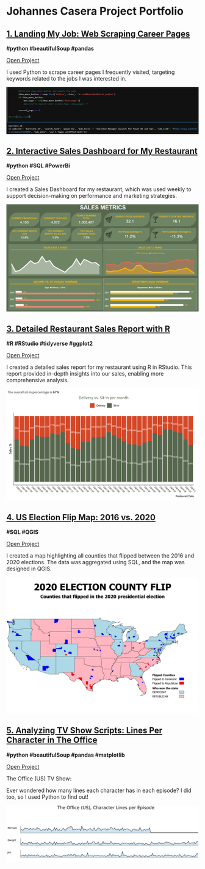 # Johannes Casera Project Portfolio

## [1. Landing My Job: Web Scraping Career Pages](job.page.md)
**#python #beautifulSoup #pandas**

<a href="https://ape-escape2.github.io/job.page.html" style="text-decoration: underline;">Open Project</a>

I used Python to scrape career pages I frequently visited, targeting keywords related to the jobs I was interested in.


![jobpages](screenshots/jobpages.PNG)


## [2. Interactive Sales Dashboard for My Restaurant](powerbi.page.md)
**#python #SQL #PowerBi**

<a href="https://ape-escape2.github.io/powerbi.page.html" style="text-decoration: underline;">Open Project</a>

I created a Sales Dashboard for my restaurant, which was used weekly to support decision-making on performance and marketing strategies.

![lagambapreview](screenshots/powerbi1.PNG)

## [3. Detailed Restaurant Sales Report with R](lagambaR.page.md)
**#R #RStudio #tidyverse #ggplot2**

<a href="https://ape-escape2.github.io/lagambaR.page.html" style="text-decoration: underline;">Open Project</a>

I created a detailed sales report for my restaurant using R in RStudio. This report provided in-depth insights into our sales, enabling more comprehensive analysis.

![gambaR](screenshots/ggplot.portfolio.PNG)

## [4. US Election Flip Map: 2016 vs. 2020](election.page.md)
**#SQL #QGIS**

<a href="https://ape-escape2.github.io/election.page.html" style="text-decoration: underline;">Open Project</a>

I created a map highlighting all counties that flipped between the 2016 and 2020 elections. The data was aggregated using SQL, and the map was designed in QGIS.

![election](screenshots/flip_map1.png)


## [5. Analyzing TV Show Scripts: Lines Per Character in The Office](theoffice.page.md)
**#python #beautifulSoup #pandas #matplotlib**

<a href="https://ape-escape2.github.io/theoffice.page.html" style="text-decoration: underline;">Open Project</a>

The Office (US) TV Show:

Ever wondered how many lines each character has in each episode? I did too, so I used Python to find out!

![theofficepreview](screenshots/thumbnail.theoffice.PNG)
